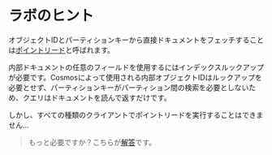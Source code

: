 # ラボのヒント

オブジェクトIDとパーティションキーから直接ドキュメントをフェッチすることは[ポイントリード](https://docs.microsoft.com/en-gb/rest/api/cosmos-db/get-a-document)と呼ばれます。

内部ドキュメントの任意のフィールドを使用するにはインデックスルックアップが必要です。Cosmosによって使用される内部オブジェクトIDはルックアップを必要とせず、パーティションキーがパーティション間の検索を必要としないため、クエリはドキュメントを読んで返すだけです。

しかし、すべての種類のクライアントでポイントリードを実行することはできません...

> もっと必要ですか？こちらが[解答](solution_jp.md)です。
